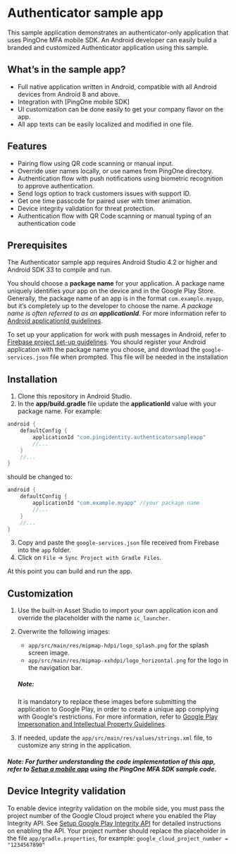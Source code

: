 # Authenticator sample app

This sample application demonstrates an authenticator-only application that uses PingOne MFA mobile SDK. An Android developer can easily build a branded and customized Authenticator application using this sample.

## What’s in the sample app?

- Full native application written in Android, compatible with all Android devices from Android 8 and above.
- Integration with [PingOne mobile SDK]
- UI customization can be done easily to get your company flavor on the app.
- All app texts can be easily localized and modified in one file.

## Features

- Pairing flow using QR code scanning or manual input.
- Override user names locally, or use names from PingOne directory.
- Authentication flow with push notifications using biometric recognition to approve authentication.
- Send logs option to track customers issues with support ID.
- Get one time passcode for paired user with timer animation.
- Device integrity validation for threat protection.
- Authentication flow with QR Code scanning or manual typing of an authentication code

## Prerequisites

The Authenticator sample app requires Android Studio 4.2 or higher and Android SDK 33 to compile and run.

You should choose a **package name** for your application. A package name uniquely identifies your app on the device and in the Google Play Store. Generally, the package name of an app is in the format `com.example.myapp`, but it’s completely up to the developer to choose the name. *A package name is often referred to as an **applicationId***. For more information refer to [Android applicationId guidelines].

To set up your application for work with push messages in Android, refer to [Firebase project set-up guidelines]. You should register your Android application with the package name you choose, and download the ```google-services.json``` file when prompted.
This file will be needed in the installation

## Installation

1. Clone this repository in Android Studio.
2. In the **app/build.gradle** file update the **applicationId** value with your package name. For example:
```groovy
android {
    defaultConfig {
        applicationId "com.pingidentity.authenticatorsampleapp"
        //...
    }
    //...
}
```
should be changed to:
```groovy
android {
    defaultConfig {
        applicationId "com.example.myapp" //your package name
        //...
    }
    //...
}
```
3. Copy and paste the ```google-services.json``` file received from Firebase into the ```app``` folder.
4. Click on ```File``` -> ```Sync Project with Gradle Files```.

At this point you can build and run the app.

## Customization
1. Use the built-in Asset Studio to import your own application icon and override the placeholder with the name ```ic_launcher```.
2. Overwrite the following images:
   * `app/src/main/res/mipmap-hdpi/logo_splash.png` for the splash screen image.
   * `app/src/main/res/mipmap-xxhdpi/logo_horizontal.png` for the logo in the navigation bar.
   ##### Note:
   It is mandatory to replace these images before submitting the application to Google Play, in order to create a unique app complying with Google's restrictions. For more information, refer to [Google Play Impersonation and Intellectual Property Guidelines].

3. If needed, update the `app/src/main/res/values/strings.xml` file, to customize any string in the application.
##### Note: For further understanding the code implementation of this app, refer to [Setup a mobile app] using the PingOne MFA SDK sample code.


## Device Integrity validation
To enable device integrity validation on the mobile side, you must pass the project number of the Google Cloud project where you enabled the Play Integrity API.
See [Setup Google Play Integrity API] for detailed instructions on enabling the API.
Your project number should replace the placeholder in the file `app/gradle.properties`, for example: `google_cloud_project_number = "1234567890"`

[Setup a mobile app]: <https://github.com/pingidentity/pingone-mobile-sdk-android>
[Firebase project set-up guidelines]:<https://firebase.google.com/docs/android/setup?authuser=0#register-app>
[Setup Google Play Integrity API]: <https://developer.android.com/google/play/integrity/setup>
[Google Play Impersonation and Intellectual Property Guidelines]:<https://play.google.com/about/ip-impersonation/impersonation>
[Android applicationId guidelines]:<https://developer.android.com/studio/build/application-id>
[PingOne MFA mobile SDK Android README]:<https://github.com/pingidentity/pingone-mobile-sdk-android/blob/master/README.md>
[PingOne MFA mobile SDK]:<https://github.com/pingidentity/pingone-mobile-sdk-android>

